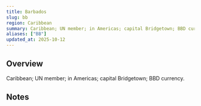 ```yaml
---
title: Barbados
slug: bb
region: Caribbean
summary: Caribbean; UN member; in Americas; capital Bridgetown; BBD currency.
aliases: ["BB"]
updated_at: 2025-10-12
---
```


## Overview

Caribbean; UN member; in Americas; capital Bridgetown; BBD currency.

## Notes

<!-- Add your first note below -->
